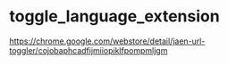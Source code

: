 # toggle_language_extension

https://chrome.google.com/webstore/detail/jaen-url-toggler/cojobaphcadfijmiiopiklfpompmljgm
